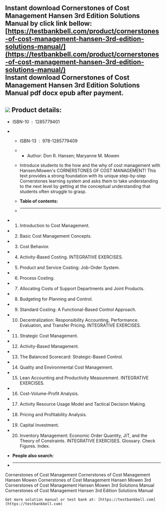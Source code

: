 Instant download **Cornerstones of Cost Management Hansen 3rd Edition Solutions Manual** by click link bellow:  
[https://testbankbell.com/product/cornerstones-of-cost-management-hansen-3rd-edition-solutions-manual/](https://testbankbell.com/product/cornerstones-of-cost-management-hansen-3rd-edition-solutions-manual/)  
**Instant download Cornerstones of Cost Management Hansen 3rd Edition Solutions Manual pdf docx epub after payment.**
---------------------------------------------------------------------------------------------------------------------


![](https://testbankbell.com/wp-content/uploads/2023/05/cornerstones-of-cost-management-hansen-mowen-3rd-sm.jpg)
**Product details:**
--------------------


* ISBN-10 ‏ : ‎ 1285779401
* * ISBN-13 ‏ : ‎ 978-1285779409
  * * Author: Don R. Hansen; Maryanne M. Mowen
   
  * Introduce students to the how and the why of cost management with Hansen/Mowen's CORNERSTONES OF COST MANAGEMENT! This text provides a strong foundation with its unique step-by-step Cornerstones learning system and asks them to take understanding to the next level by getting at the conceptual understanding that students often struggle to grasp.
  * **Table of contents:**
  * ----------------------
 
* 1. Introduction to Cost Management.
 
* 2. Basic Cost Management Concepts.
 
* 3. Cost Behavior.
 
* 4. Activity-Based Costing. INTEGRATIVE EXERCISES.
 
* 5. Product and Service Costing: Job-Order System.
 
* 6. Process Costing.
 
* 7. Allocating Costs of Support Departments and Joint Products.
 
* 8. Budgeting for Planning and Control.
 
* 9. Standard Costing: A Functional-Based Control Approach.
 
* 10. Decentralization: Responsibility Accounting, Performance. Evaluation, and Transfer Pricing. INTEGRATIVE EXERCISES.
 
* 11. Strategic Cost Management.
 
* 12. Activity-Based Management.
 
* 13. The Balanced Scorecard: Strategic-Based Control.
 
* 14. Quality and Environmental Cost Management.
 
* 15. Lean Accounting and Productivity Measurement. INTEGRATIVE EXERCISES.
 
* 16. Cost-Volume-Profit Analysis.
 
* 17. Activity Resource Usage Model and Tactical Decision Making.
 
* 18. Pricing and Profitability Analysis.
 
* 19. Capital Investment.
 
* 20. Inventory Management: Economic Order Quantity, JIT, and the Theory of Constraints. INTEGRATIVE EXERCISES. Glossary. Check Figures. Index.
 
* **People also search:**
* -----------------------

Cornerstones of Cost Management
Cornerstones of Cost Management Hansen Mowen
Cornerstones of Cost Management Hansen Mowen 3rd
Cornerstones of Cost Management Hansen Mowen 3rd Solutions Manual
Cornerstones of Cost Management Hansen 3rd Edition Solutions Manual


    Get more solution manual or test bank at: [https://testbankbell.com](https://testbankbell.com)
